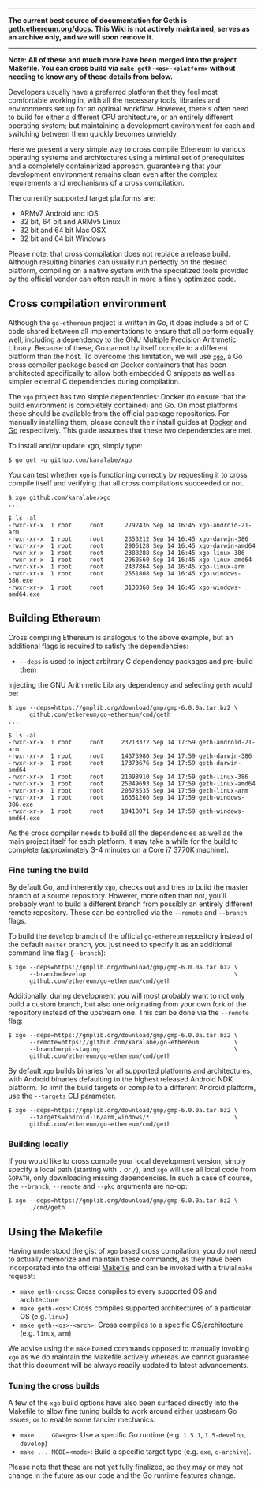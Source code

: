 ***

**The current best source of documentation for Geth is [geth.ethereum.org/docs](https://geth.ethereum.org/docs/). This Wiki is not actively maintained, serves as an archive only, and we will soon remove it.**

***

**Note: All of these and much more have been merged into the project Makefile.
You can cross build via `make geth-<os>-<platform>` without needing to know any
of these details from below.**

Developers usually have a preferred platform that they feel most comfortable
working in, with all the necessary tools, libraries and environments set up for
an optimal workflow. However, there's often need to build for either a different
CPU architecture, or an entirely different operating system; but maintaining a
development environment for each and switching between them quickly becomes
unwieldy.

Here we present a very simple way to cross compile Ethereum to various operating
systems and architectures using a minimal set of prerequisites and a completely
containerized approach, guaranteeing that your development environment remains
clean even after the complex requirements and mechanisms of a cross compilation.

The currently supported target platforms are:

 - ARMv7 Android and iOS
 - 32 bit, 64 bit and ARMv5 Linux
 - 32 bit and 64 bit Mac OSX
 - 32 bit and 64 bit Windows

Please note, that cross compilation does not replace a release build. Although
resulting binaries can usually run perfectly on the desired platform, compiling
on a native system with the specialized tools provided by the official vendor
can often result in more a finely optimized code.

## Cross compilation environment

Although the `go-ethereum` project is written in Go, it does include a bit of C
code shared between all implementations to ensure that all perform equally well,
including a dependency to the GNU Multiple Precision Arithmetic Library. Because
of these, Go cannot by itself compile to a different platform than the host. To
overcome this limitation, we will use [`xgo`](https://github.com/karalabe/xgo),
a Go cross compiler package based on Docker containers that has been architected
specifically to allow both embedded C snippets as well as simpler external C
dependencies during compilation.

The `xgo` project has two simple dependencies: Docker (to ensure that the build
environment is completely contained) and Go. On most platforms these should be
available from the official package repositories. For manually installing them,
please consult their install guides at [Docker](https://docs.docker.com/installation/)
and [Go](https://golang.org/doc/install) respectively. This guide assumes that these
two dependencies are met.

To install and/or update xgo, simply type:

    $ go get -u github.com/karalabe/xgo

You can test whether `xgo` is functioning correctly by requesting it to cross
compile itself and verifying that all cross compilations succeeded or not.

    $ xgo github.com/karalabe/xgo
    ...

    $ ls -al
    -rwxr-xr-x  1 root     root      2792436 Sep 14 16:45 xgo-android-21-arm
    -rwxr-xr-x  1 root     root      2353212 Sep 14 16:45 xgo-darwin-386
    -rwxr-xr-x  1 root     root      2906128 Sep 14 16:45 xgo-darwin-amd64
    -rwxr-xr-x  1 root     root      2388288 Sep 14 16:45 xgo-linux-386
    -rwxr-xr-x  1 root     root      2960560 Sep 14 16:45 xgo-linux-amd64
    -rwxr-xr-x  1 root     root      2437864 Sep 14 16:45 xgo-linux-arm
    -rwxr-xr-x  1 root     root      2551808 Sep 14 16:45 xgo-windows-386.exe
    -rwxr-xr-x  1 root     root      3130368 Sep 14 16:45 xgo-windows-amd64.exe


## Building Ethereum

Cross compiling Ethereum is analogous to the above example, but an additional
flags is required to satisfy the dependencies:

 - `--deps` is used to inject arbitrary C dependency packages and pre-build them

Injecting the GNU Arithmetic Library dependency and selecting `geth` would be:

    $ xgo --deps=https://gmplib.org/download/gmp/gmp-6.0.0a.tar.bz2 \
          github.com/ethereum/go-ethereum/cmd/geth
    ...

    $ ls -al
    -rwxr-xr-x  1 root     root     23213372 Sep 14 17:59 geth-android-21-arm
    -rwxr-xr-x  1 root     root     14373980 Sep 14 17:59 geth-darwin-386
    -rwxr-xr-x  1 root     root     17373676 Sep 14 17:59 geth-darwin-amd64
    -rwxr-xr-x  1 root     root     21098910 Sep 14 17:59 geth-linux-386
    -rwxr-xr-x  1 root     root     25049693 Sep 14 17:59 geth-linux-amd64
    -rwxr-xr-x  1 root     root     20578535 Sep 14 17:59 geth-linux-arm
    -rwxr-xr-x  1 root     root     16351260 Sep 14 17:59 geth-windows-386.exe
    -rwxr-xr-x  1 root     root     19418071 Sep 14 17:59 geth-windows-amd64.exe


As the cross compiler needs to build all the dependencies as well as the main
project itself for each platform, it may take a while for the build to complete
(approximately 3-4 minutes on a Core i7 3770K machine).

### Fine tuning the build

By default Go, and inherently `xgo`, checks out and tries to build the master
branch of a source repository. However, more often than not, you'll probably
want to build a different branch from possibly an entirely different remote
repository. These can be controlled via the `--remote` and `--branch` flags.

To build the `develop` branch of the official `go-ethereum` repository instead
of the default `master` branch, you just need to specify it as an additional
command line flag (`--branch`):

    $ xgo --deps=https://gmplib.org/download/gmp/gmp-6.0.0a.tar.bz2 \
          --branch=develop                                          \
          github.com/ethereum/go-ethereum/cmd/geth

Additionally, during development you will most probably want to not only build
a custom branch, but also one originating from your own fork of the repository
instead of the upstream one. This can be done via the `--remote` flag:

    $ xgo --deps=https://gmplib.org/download/gmp/gmp-6.0.0a.tar.bz2 \
          --remote=https://github.com/karalabe/go-ethereum          \
          --branch=rpi-staging                                      \
          github.com/ethereum/go-ethereum/cmd/geth

By default `xgo` builds binaries for all supported platforms and architectures,
with Android binaries defaulting to the highest released Android NDK platform.
To limit the build targets or compile to a different Android platform, use the
`--targets` CLI parameter.

    $ xgo --deps=https://gmplib.org/download/gmp/gmp-6.0.0a.tar.bz2 \
          --targets=android-16/arm,windows/*                        \
          github.com/ethereum/go-ethereum/cmd/geth

### Building locally

If you would like to cross compile your local development version, simply specify
a local path (starting with `.` or `/`), and `xgo` will use all local code from
`GOPATH`, only downloading missing dependencies. In such a case of course, the
`--branch`, `--remote` and `--pkg` arguments are no-op:

    $ xgo --deps=https://gmplib.org/download/gmp/gmp-6.0.0a.tar.bz2 \
          ./cmd/geth

## Using the Makefile

Having understood the gist of `xgo` based cross compilation, you do not need to
actually memorize and maintain these commands, as they have been incorporated into
the official [Makefile](https://github.com/ethereum/go-ethereum/blob/master/Makefile)
and can be invoked with a trivial `make` request:

 * `make geth-cross`: Cross compiles to every supported OS and architecture
 * `make geth-<os>`: Cross compiles supported architectures of a particular OS (e.g. `linux`)
 * `make geth-<os>-<arch>`: Cross compiles to a specific OS/architecture (e.g. `linux`, `arm`)

We advise using the `make` based commands opposed to manually invoking `xgo` as we do
maintain the Makefile actively whereas we cannot guarantee that this document will be
always readily updated to latest advancements.

### Tuning the cross builds

A few of the `xgo` build options have also been surfaced directly into the Makefile to
allow fine tuning builds to work around either upstream Go issues, or to enable some
fancier mechanics.

 - `make ... GO=<go>`: Use a specific Go runtime (e.g. `1.5.1`, `1.5-develop`, `develop`)
 - `make ... MODE=<mode>`: Build a specific target type (e.g. `exe`, `c-archive`).

Please note that these are not yet fully finalized, so they may or may not change in
the future as our code and the Go runtime features change.